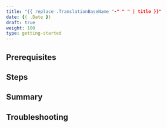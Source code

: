 ```yaml
---
title: "{{ replace .TranslationBaseName "-" " " | title }}"
date: {{ .Date }}
draft: true
weight: 100
type: getting-started
---
```


## Prerequisites

## Steps

## Summary

## Troubleshooting
